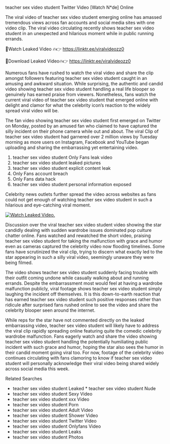 ﻿teacher sex video student Twitter Video [Watch N*de] Online

The viral video of ﻿teacher sex video student emerging online has amassed tremendous views across fan accounts and social media sites with one video clip. The viral video circulating recently shows ﻿teacher sex video student in an unexpected and hilarious moment while in public running errands. 

🔴Watch Leaked Video 🔥👉  https://linktr.ee/viralvideozz0 

🔴Download Leaked Video🔥👉  https://linktr.ee/viralvideozz0 

Numerous fans have rushed to watch the viral video and share the clip amongst followers featuring ﻿teacher sex video student caught in an amusing and awkward situation. While surprising, the authentic and candid video showing ﻿teacher sex video student handling a real life blooper so genuinely has earned praise from viewers. Nonetheless, fans watch the current viral video of ﻿teacher sex video student that emerged online with delight and clamor for what the celebrity icon’s reaction to the widely spread viral video will be.

The fan video showing ﻿teacher sex video student first emerged on Twitter on Monday, posted by an amused fan who claimed to have captured the silly incident on their phone camera while out and about. The viral Clip of ﻿teacher sex video student had garnered over 2 million views by Tuesday morning as more users on Instagram, Facebook and YouTube began uploading and sharing the embarrassing yet entertaining video. 

1. ﻿teacher sex video student Only Fans leak video
2. ﻿teacher sex video student leaked pictures
3. ﻿teacher sex video student explicit content leak
4. Only Fans account breach
5. Only Fans data hack
6. ﻿teacher sex video student personal information exposed

Celebrity news outlets further spread the video across websites as fans could not get enough of watching ﻿teacher sex video student in such a hilarious and eye-catching viral moment. 

[![Watch Leaked Video.](https://miro.medium.com/v2/resize:fit:828/format:webp/1*cilzJN44JGOrTw9NJCrNHA.gif "Watch Leaked Video")](https://linktr.ee/viralvideozz0)

Discussion over the viral ﻿teacher sex video student video showing the star candidly dealing with sudden wardrobe issues dominated pop culture chatter online. Fans watched and rewatched the short video, praising ﻿teacher sex video student for taking the malfunction with grace and humor even as cameras captured the celebrity video now flooding timelines. Some fans have scrutinized the viral clip, trying to discern what exactly led to the star appearing in such a silly viral video, seemingly unaware they were being filmed.

The video shows ﻿teacher sex video student suddenly facing trouble with their outfit coming undone while casually walking about and running errands. Despite the embarrassment most would feel at having a wardrobe malfunction publicly, viral footage shows ﻿teacher sex video student simply laughing the incident off themselves. It is this down-to-earth reaction that has earned ﻿teacher sex video student such positive responses rather than ridicule after surprised fans rushed online to see the video and share the celebrity blooper seen around the internet.  

While reps for the star have not commented directly on the leaked embarrassing video, ﻿teacher sex video student will likely have to address the viral clip rapidly spreading online featuring quite the comedic celebrity wardrobe malfunction. Fans eagerly watch and share the video showing ﻿teacher sex video student handling the potentially humiliating public incident with such grace and humor, hoping the star also sees the humor in their candid moment going viral too. For now, footage of the celebrity video continues circulating with fans clamoring to know if ﻿teacher sex video student will personally acknowledge their viral video being shared widely across social media this week.

Related Searches
* ﻿teacher sex video student Leaked
﻿* teacher sex video student Nude
* ﻿teacher sex video student Sexy Video
* ﻿teacher sex video student xxx Video
* ﻿teacher sex video student Porn
* ﻿teacher sex video student Adult Video
* ﻿teacher sex video student Shower Video
* ﻿teacher sex video student Twitter Video
* ﻿teacher sex video student Onlyfans Video
* ﻿teacher sex video student Leaks
* ﻿teacher sex video student Photos